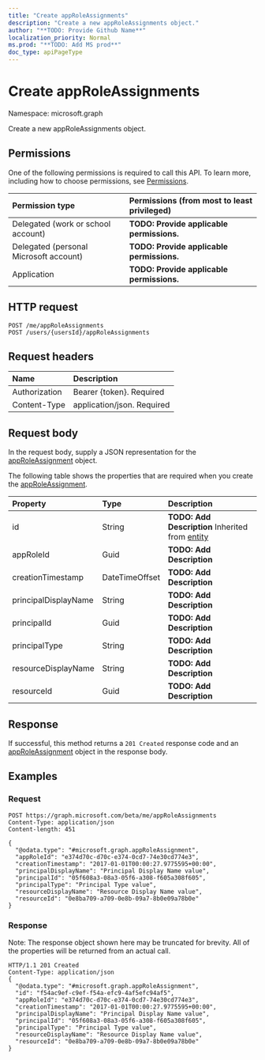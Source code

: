 ```yaml
---
title: "Create appRoleAssignments"
description: "Create a new appRoleAssignments object."
author: "**TODO: Provide Github Name**"
localization_priority: Normal
ms.prod: "**TODO: Add MS prod**"
doc_type: apiPageType
---
```


# Create appRoleAssignments

Namespace: microsoft.graph

Create a new appRoleAssignments object.

## Permissions
One of the following permissions is required to call this API. To learn more, including how to choose permissions, see [Permissions](/concepts/permissions-reference.md).

|Permission type|Permissions (from most to least privileged)|
|:---|:---|
|Delegated (work or school account)|**TODO: Provide applicable permissions.**|
|Delegated (personal Microsoft account)|**TODO: Provide applicable permissions.**|
|Application|**TODO: Provide applicable permissions.**|

## HTTP request
<!-- {
  "blockType": "ignored"
}
-->
``` http
POST /me/appRoleAssignments
POST /users/{usersId}/appRoleAssignments
```

## Request headers
|Name|Description|
|:---|:---|
|Authorization|Bearer {token}. Required|
|Content-Type|application/json. Required|

## Request body
In the request body, supply a JSON representation for the [appRoleAssignment](../resources/approleassignment.md) object.

The following table shows the properties that are required when you create the [appRoleAssignment](../resources/approleassignment.md).

|Property|Type|Description|
|:---|:---|:---|
|id|String|**TODO: Add Description** Inherited from [entity](../resources/entity.md)|
|appRoleId|Guid|**TODO: Add Description**|
|creationTimestamp|DateTimeOffset|**TODO: Add Description**|
|principalDisplayName|String|**TODO: Add Description**|
|principalId|Guid|**TODO: Add Description**|
|principalType|String|**TODO: Add Description**|
|resourceDisplayName|String|**TODO: Add Description**|
|resourceId|Guid|**TODO: Add Description**|



## Response
If successful, this method returns a `201 Created` response code and an [appRoleAssignment](../resources/approleassignment.md) object in the response body.

## Examples

### Request
<!-- {
  "blockType": "request",
  "name": "create_approleassignment_from_approleassignments"
}
-->
``` http
POST https://graph.microsoft.com/beta/me/appRoleAssignments
Content-Type: application/json
Content-length: 451

{
  "@odata.type": "#microsoft.graph.appRoleAssignment",
  "appRoleId": "e374d70c-d70c-e374-0cd7-74e30cd774e3",
  "creationTimestamp": "2017-01-01T00:00:27.9775595+00:00",
  "principalDisplayName": "Principal Display Name value",
  "principalId": "05f608a3-08a3-05f6-a308-f605a308f605",
  "principalType": "Principal Type value",
  "resourceDisplayName": "Resource Display Name value",
  "resourceId": "0e8ba709-a709-0e8b-09a7-8b0e09a78b0e"
}
```

### Response
Note: The response object shown here may be truncated for brevity. All of the properties will be returned from an actual call.
<!-- {
  "blockType": "response",
  "truncated": true,
  "@odata.type": "microsoft.graph.approleassignment"
}
-->
``` http
HTTP/1.1 201 Created
Content-Type: application/json
{
  "@odata.type": "#microsoft.graph.appRoleAssignment",
  "id": "f54ac9ef-c9ef-f54a-efc9-4af5efc94af5",
  "appRoleId": "e374d70c-d70c-e374-0cd7-74e30cd774e3",
  "creationTimestamp": "2017-01-01T00:00:27.9775595+00:00",
  "principalDisplayName": "Principal Display Name value",
  "principalId": "05f608a3-08a3-05f6-a308-f605a308f605",
  "principalType": "Principal Type value",
  "resourceDisplayName": "Resource Display Name value",
  "resourceId": "0e8ba709-a709-0e8b-09a7-8b0e09a78b0e"
}
```

